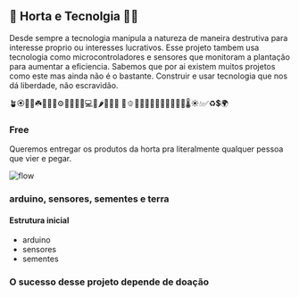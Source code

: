 
## 🌱 Horta e Tecnolgia 🧑‍💻

Desde sempre a tecnologia manipula a natureza de maneira destrutiva para interesse proprio ou interesses lucrativos. Esse projeto
tambem usa tecnologia como microcontroladores e sensores que monitoram a plantação para aumentar a eficiencia. Sabemos que por ai existem muitos 
projetos como este mas ainda não é o bastante. Construir e usar tecnologia que nos dá liberdade, não escravidão.



🪴🏵️🌵🌿☘️🌰🧑‍💻⚙️🤑🎋🎍📱💻🥗🌶️🍆🥦🥬
🥒🫑🍄🍀🌳🌹🥕🧅💐🥔🍈🍃🌡️☀️💧✅♻️💲🌍

### Free
 
Queremos entregar os produtos da horta pra literalmente qualquer pessoa que vier e pegar.


![flow](tecgarden\mermaid-diagram-20220224215915.svg)

### arduino, sensores, sementes e terra 






#### Estrutura inicial 

*   arduino
*   sensores 
*   sementes 


### O sucesso desse projeto depende de doação


